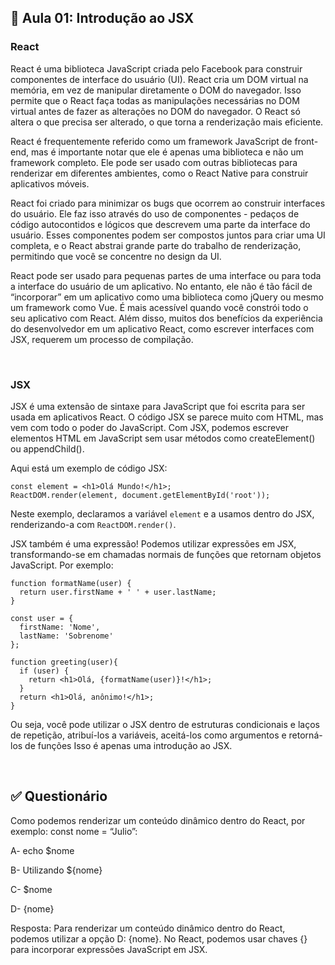 ## 📝 Aula 01: Introdução ao JSX
### React
React é uma biblioteca JavaScript criada pelo Facebook para construir componentes de interface do usuário (UI). React cria um DOM virtual na memória, em vez de manipular diretamente o DOM do navegador. Isso permite que o React faça todas as manipulações necessárias no DOM virtual antes de fazer as alterações no DOM do navegador. O React só altera o que precisa ser alterado, o que torna a renderização mais eficiente.

React é frequentemente referido como um framework JavaScript de front-end, mas é importante notar que ele é apenas uma biblioteca e não um framework completo. Ele pode ser usado com outras bibliotecas para renderizar em diferentes ambientes, como o React Native para construir aplicativos móveis.

React foi criado para minimizar os bugs que ocorrem ao construir interfaces do usuário. Ele faz isso através do uso de componentes - pedaços de código autocontidos e lógicos que descrevem uma parte da interface do usuário. Esses componentes podem ser compostos juntos para criar uma UI completa, e o React abstrai grande parte do trabalho de renderização, permitindo que você se concentre no design da UI.

React pode ser usado para pequenas partes de uma interface ou para toda a interface do usuário de um aplicativo. No entanto, ele não é tão fácil de “incorporar” em um aplicativo como uma biblioteca como jQuery ou mesmo um framework como Vue. É mais acessível quando você constrói todo o seu aplicativo com React. Além disso, muitos dos benefícios da experiência do desenvolvedor em um aplicativo React, como escrever interfaces com JSX, requerem um processo de compilação.

<br>

### JSX
JSX é uma extensão de sintaxe para JavaScript que foi escrita para ser usada em aplicativos React. O código JSX se parece muito com HTML, mas vem com todo o poder do JavaScript. Com JSX, podemos escrever elementos HTML em JavaScript sem usar métodos como createElement() ou appendChild().

Aqui está um exemplo de código JSX:

```
const element = <h1>Olá Mundo!</h1>;
ReactDOM.render(element, document.getElementById('root'));
```

Neste exemplo, declaramos a variável ``element`` e a usamos dentro do JSX, renderizando-a com ``ReactDOM.render()``.

JSX também é uma expressão! Podemos utilizar expressões em JSX, transformando-se em chamadas normais de funções que retornam objetos JavaScript. Por exemplo:

```
function formatName(user) {
  return user.firstName + ' ' + user.lastName;
}

const user = {
  firstName: 'Nome',
  lastName: 'Sobrenome'
};

function greeting(user){
  if (user) {
    return <h1>Olá, {formatName(user)}!</h1>;
  }
  return <h1>Olá, anônimo!</h1>;
}
```

Ou seja, você pode utilizar o JSX dentro de estruturas condicionais e laços de repetição, atribuí-los a variáveis, aceitá-los como argumentos e retorná-los de funções Isso é apenas uma introdução ao JSX.

<br>

## ✅ Questionário
Como podemos renderizar um conteúdo dinâmico dentro do React, por exemplo: const nome = “Julio”:

A- echo $nome

B- Utilizando ${nome}

C- $nome

D- {nome}

Resposta: Para renderizar um conteúdo dinâmico dentro do React, podemos utilizar a opção D: {nome}. No React, podemos usar chaves {} para incorporar expressões JavaScript em JSX. 